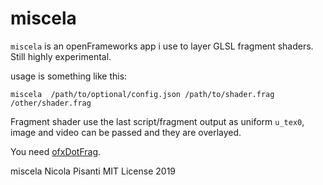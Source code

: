 miscela
=====================================
`miscela` is an openFrameworks app i use to layer GLSL fragment shaders. Still highly experimental.

usage is something like this:
```
miscela  /path/to/optional/config.json /path/to/shader.frag /other/shader.frag 
```
Fragment shader use the last script/fragment output as uniform `u_tex0`, image and video can be passed and they are overlayed.

You need [ofxDotFrag](https://github.com/npisanti/ofxDotFrag).

miscela Nicola Pisanti MIT License 2019   
